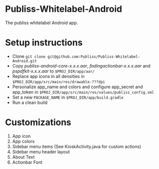 Publiss-Whitelabel-Android
==========================

The publiss whitelabel Android app.


Setup instructions
==================

* Clone `git clone git@github.com:Publiss/Publiss-Whitelabel-Android.git`
* Copy _publiss-android-core-x.x.x.aar_, _fadingactionbar-x.x.x.aar_ and _pspdfkit-x.x.x.aar_ to `$PROJ_DIR/app/aar/`
* Replace app icons in all densities in `$PROJ_DIR/app/src/main/res/drawable-???dpi`
* Personalize app_name and colors and configure app_secret and app_token in `$PROJ_DIR/app/src/main/res/values/publiss_config.xml`
* Set a new `PACKAGE_NAME` in `$PROJ_DIR/app/build.gradle`
* Run a clean build

Customizations
==============

1. App icon
2. App colors
3. Sidebar menu items (See KioskActivity.java for custom actions)
4. Sidebar menu header layout
5. About Text
6. Actionbar Font


